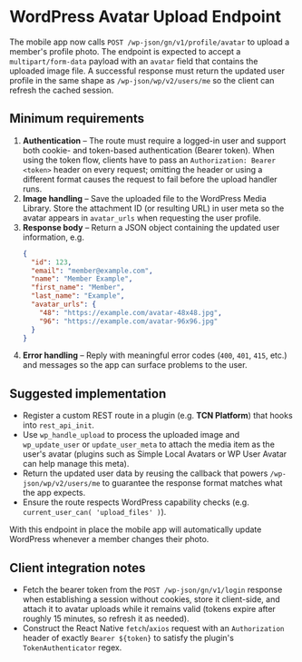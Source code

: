 # WordPress Avatar Upload Endpoint

The mobile app now calls `POST /wp-json/gn/v1/profile/avatar` to upload a member's profile photo. The endpoint is expected to accept a `multipart/form-data` payload with an `avatar` field that contains the uploaded image file. A successful response must return the updated user profile in the same shape as `/wp-json/wp/v2/users/me` so the client can refresh the cached session.

## Minimum requirements

1. **Authentication** – The route must require a logged-in user and support both cookie- and token-based authentication (Bearer token). When using the token flow, clients have to pass an `Authorization: Bearer <token>` header on every request; omitting the header or using a different format causes the request to fail before the upload handler runs.
2. **Image handling** – Save the uploaded file to the WordPress Media Library. Store the attachment ID (or resulting URL) in user meta so the avatar appears in `avatar_urls` when requesting the user profile.
3. **Response body** – Return a JSON object containing the updated user information, e.g.
   ```json
   {
     "id": 123,
     "email": "member@example.com",
     "name": "Member Example",
     "first_name": "Member",
     "last_name": "Example",
     "avatar_urls": {
       "48": "https://example.com/avatar-48x48.jpg",
       "96": "https://example.com/avatar-96x96.jpg"
     }
   }
   ```
4. **Error handling** – Reply with meaningful error codes (`400`, `401`, `415`, etc.) and messages so the app can surface problems to the user.

## Suggested implementation

- Register a custom REST route in a plugin (e.g. **TCN Platform**) that hooks into `rest_api_init`.
- Use `wp_handle_upload` to process the uploaded image and `wp_update_user` or `update_user_meta` to attach the media item as the user's avatar (plugins such as Simple Local Avatars or WP User Avatar can help manage this meta).
- Return the updated user data by reusing the callback that powers `/wp-json/wp/v2/users/me` to guarantee the response format matches what the app expects.
- Ensure the route respects WordPress capability checks (e.g. `current_user_can( 'upload_files' )`).

With this endpoint in place the mobile app will automatically update WordPress whenever a member changes their photo.

## Client integration notes

- Fetch the bearer token from the `POST /wp-json/gn/v1/login` response when establishing a session without cookies, store it client-side, and attach it to avatar uploads while it remains valid (tokens expire after roughly 15 minutes, so refresh it as needed).
- Construct the React Native `fetch`/`axios` request with an `Authorization` header of exactly `Bearer ${token}` to satisfy the plugin's `TokenAuthenticator` regex.
